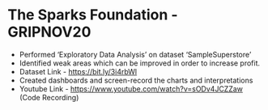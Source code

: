 # The Sparks Foundation - GRIPNOV20

- Performed ‘Exploratory Data Analysis’ on dataset ‘SampleSuperstore’
- Identified weak areas which can be improved in order to increase profit.
- Dataset Link - https://bit.ly/3i4rbWl
- Created dashboards and screen-record the charts and interpretations
- Youtube Link - https://www.youtube.com/watch?v=sODv4JCZZaw (Code Recording)
